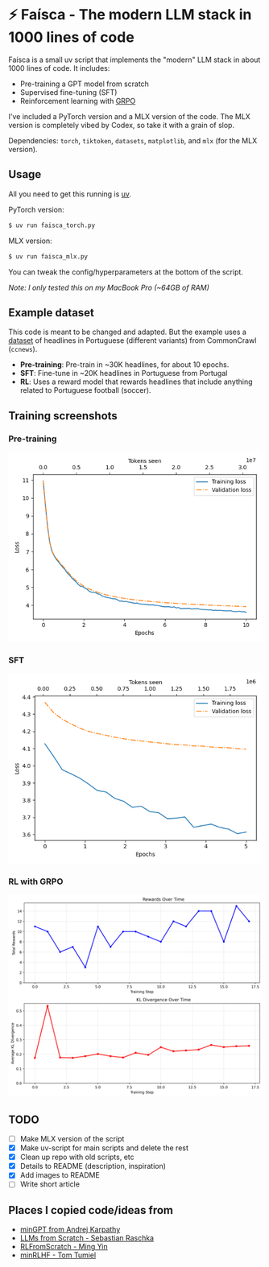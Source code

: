 # ⚡️ Faísca - The modern LLM stack in 1000 lines of code

Faísca is a small uv script that implements the "modern" LLM stack in about 1000 lines of code. It includes:

- Pre-training a GPT model from scratch
- Supervised fine-tuning (SFT)
- Reinforcement learning with [GRPO](<https://en.wikipedia.org/wiki/Policy_gradient_method#Group_Relative_Policy_Optimization_(GRPO)>)

I've included a PyTorch version and a MLX version of the code. The MLX version is completely vibed by Codex, so take it with a grain of slop.

Dependencies: `torch`, `tiktoken`, `datasets`, `matplotlib`, and `mlx` (for the MLX version).

## Usage

All you need to get this running is [uv](https://docs.astral.sh/uv/getting-started/installation/).

PyTorch version:

```bash
$ uv run faisca_torch.py
```

MLX version:

```bash
$ uv run faisca_mlx.py
```

You can tweak the config/hyperparameters at the bottom of the script.

_Note: I only tested this on my MacBook Pro (~64GB of RAM)_

## Example dataset

This code is meant to be changed and adapted. But the example uses a [dataset](https://huggingface.co/datasets/duarteocarmo/ccnews-titles-2016) of headlines in Portuguese (different variants) from CommonCrawl (`ccnews`).

- **Pre-training**: Pre-train in ~30K headlines, for about 10 epochs.
- **SFT**: Fine-tune in ~20K headlines in Portuguese from Portugal
- **RL**: Uses a reward model that rewards headlines that include anything related to Portuguese football (soccer).

## Training screenshots

### Pre-training

![Pre-training screenshot](./readme/faisca_2025-10-04_22-02-58.png)

### SFT

![SFT screenshot](./readme/faisca_2025-10-04_22-02-58_sft.png)

### RL with GRPO

![RL screenshot](./readme/faisca_2025-10-07_20-21-28_rl.png)

## TODO

- [ ] Make MLX version of the script
- [x] Make uv-script for main scripts and delete the rest
- [x] Clean up repo with old scripts, etc
- [x] Details to README (description, inspiration)
- [x] Add images to README
- [ ] Write short article

## Places I copied code/ideas from

- [minGPT from Andrej Karpathy](https://github.com/karpathy/minGPT)
- [LLMs from Scratch - Sebastian Raschka](https://github.com/rasbt/LLMs-from-scratch)
- [RLFromScratch - Ming Yin](https://github.com/mingyin0312/RLFromScratch)
- [minRLHF - Tom Tumiel](https://github.com/ttumiel/minRLHF)
